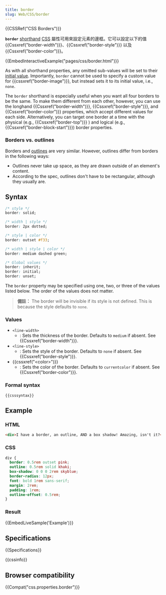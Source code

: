 ```yaml
---
title: border
slug: Web/CSS/border
---
```

{{CSSRef("CSS Borders")}}

**`border`** [shorthand](/zh-TW/docs/Web/CSS/Shorthand_properties) [CSS](/zh-TW/docs/CSS) 屬性可用來設定元素的邊框。它可以設定以下的值 {{Cssxref("border-width")}}、{{Cssxref("border-style")}} 以及 {{Cssxref("border-color")}}。

{{EmbedInteractiveExample("pages/css/border.html")}}

As with all shorthand properties, any omitted sub-values will be set to their [initial value](/zh-TW/docs/Web/CSS/initial_value). Importantly, `border` cannot be used to specify a custom value for {{cssxref("border-image")}}, but instead sets it to its initial value, i.e., `none`.

The `border` shorthand is especially useful when you want all four borders to be the same. To make them different from each other, however, you can use the longhand {{Cssxref("border-width")}}, {{Cssxref("border-style")}}, and {{Cssxref("border-color")}} properties, which accept different values for each side. Alternatively, you can target one border at a time with the physical (e.g., {{Cssxref("border-top")}} ) and logical (e.g., {{Cssxref("border-block-start")}}) border properties.

### Borders vs. outlines

Borders and [outlines](/zh-TW/docs/Web/CSS/outline) are very similar. However, outlines differ from borders in the following ways:

- Outlines never take up space, as they are drawn outside of an element's content.
- According to the spec, outlines don't have to be rectangular, although they usually are.

## Syntax

```css
/* style */
border: solid;

/* width | style */
border: 2px dotted;

/* style | color */
border: outset #f33;

/* width | style | color */
border: medium dashed green;

/* Global values */
border: inherit;
border: initial;
border: unset;
```

The `border` property may be specified using one, two, or three of the values listed below. The order of the values does not matter.

> **備註：** The border will be invisible if its style is not defined. This is because the style defaults to `none`.

### Values

- `<line-width>`
  - : Sets the thickness of the border. Defaults to `medium` if absent. See {{Cssxref("border-width")}}.
- `<line-style>`
  - : Sets the style of the border. Defaults to `none` if absent. See {{Cssxref("border-style")}}.
- {{cssxref("&lt;color&gt;")}}
  - : Sets the color of the border. Defaults to `currentcolor` if absent. See {{Cssxref("border-color")}}.

### Formal syntax

```plain
{{csssyntax}}
```

## Example

### HTML

```html
<div>I have a border, an outline, AND a box shadow! Amazing, isn't it?</div>
```

### CSS

```css
div {
  border: 0.5rem outset pink;
  outline: 0.5rem solid khaki;
  box-shadow: 0 0 0 2rem skyblue;
  border-radius: 12px;
  font: bold 1rem sans-serif;
  margin: 2rem;
  padding: 1rem;
  outline-offset: 0.5rem;
}
```

### Result

{{EmbedLiveSample('Example')}}

## Specifications

{{Specifications}}

{{cssinfo}}

## Browser compatibility

{{Compat("css.properties.border")}}
